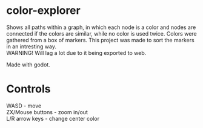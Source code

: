 # color-explorer
Shows all paths within a graph, in which each node is a color and nodes are connected if the colors are similar, while no color is used twice. Colors were gathered from a box of markers. This project was made to sort the markers in an intresting way.  
WARNING! Will lag a lot due to it being exported to web.

Made with godot.

# Controls
WASD - move  
ZX/Mouse buttons - zoom in/out  
L/R arrow keys - change center color  

